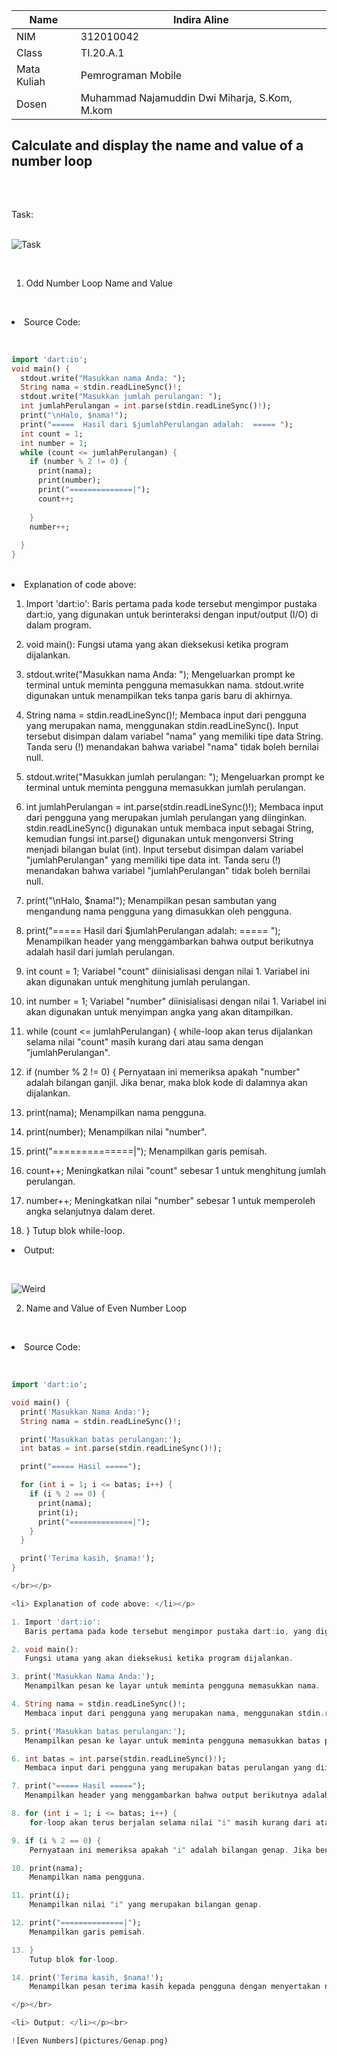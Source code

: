 | Name    | Indira Aline |
| ------- | ----------- |
| NIM     | 312010042       |
| Class   | TI.20.A.1        |
| Mata Kuliah   | Pemrograman Mobile  |
| Dosen  | Muhammad Najamuddin Dwi Miharja, S.Kom, M.kom  |

## Calculate and display the name and value of a number loop </p> </br>

Task: </p></br>
![Task](pictures/Task.jpeg)</p> </br>

1. Odd Number Loop Name and Value </p></br>
<li> Source Code: </p></br> </li>

``` dart
import 'dart:io';
void main() {
  stdout.write("Masukkan nama Anda: ");
  String nama = stdin.readLineSync()!;
  stdout.write("Masukkan jumlah perulangan: ");
  int jumlahPerulangan = int.parse(stdin.readLineSync()!);
  print("\nHalo, $nama!");
  print("=====  Hasil dari $jumlahPerulangan adalah:  ===== ");
  int count = 1;
  int number = 1;
  while (count <= jumlahPerulangan) {
    if (number % 2 != 0) {
      print(nama);
      print(number);
      print("==============|");
      count++;
      
    }
    number++;
    
  }
}
```
</p></br>

<li> Explanation of code above: </li></p>

1. Import 'dart:io':
   Baris pertama pada kode tersebut mengimpor pustaka dart:io, yang digunakan untuk berinteraksi dengan input/output (I/O) di dalam program.

2. void main():
   Fungsi utama yang akan dieksekusi ketika program dijalankan.

3. stdout.write("Masukkan nama Anda: ");
   Mengeluarkan prompt ke terminal untuk meminta pengguna memasukkan nama. stdout.write digunakan untuk menampilkan teks tanpa garis baru di akhirnya.

4. String nama = stdin.readLineSync()!;
   Membaca input dari pengguna yang merupakan nama, menggunakan stdin.readLineSync(). Input tersebut disimpan dalam variabel "nama" yang memiliki tipe data String. Tanda seru (!) menandakan bahwa variabel "nama" tidak boleh bernilai null.

5. stdout.write("Masukkan jumlah perulangan: ");
   Mengeluarkan prompt ke terminal untuk meminta pengguna memasukkan jumlah perulangan.

6. int jumlahPerulangan = int.parse(stdin.readLineSync()!);
   Membaca input dari pengguna yang merupakan jumlah perulangan yang diinginkan. stdin.readLineSync() digunakan untuk membaca input sebagai String, kemudian fungsi int.parse() digunakan untuk mengonversi String menjadi bilangan bulat (int). Input tersebut disimpan dalam variabel "jumlahPerulangan" yang memiliki tipe data int. Tanda seru (!) menandakan bahwa variabel "jumlahPerulangan" tidak boleh bernilai null.

7. print("\nHalo, $nama!");
   Menampilkan pesan sambutan yang mengandung nama pengguna yang dimasukkan oleh pengguna.

8. print("=====  Hasil dari $jumlahPerulangan adalah:  ===== ");
   Menampilkan header yang menggambarkan bahwa output berikutnya adalah hasil dari jumlah perulangan.

9. int count = 1;
   Variabel "count" diinisialisasi dengan nilai 1. Variabel ini akan digunakan untuk menghitung jumlah perulangan.

10. int number = 1;
    Variabel "number" diinisialisasi dengan nilai 1. Variabel ini akan digunakan untuk menyimpan angka yang akan ditampilkan.

11. while (count <= jumlahPerulangan) {
    while-loop akan terus dijalankan selama nilai "count" masih kurang dari atau sama dengan "jumlahPerulangan".
       
12. if (number % 2 != 0) {
    Pernyataan ini memeriksa apakah "number" adalah bilangan ganjil. Jika benar, maka blok kode di dalamnya akan dijalankan.

13. print(nama);
    Menampilkan nama pengguna.

14. print(number);
    Menampilkan nilai "number".

15. print("==============|");
    Menampilkan garis pemisah.

16. count++;
    Meningkatkan nilai "count" sebesar 1 untuk menghitung jumlah perulangan.
      
17. number++;
    Meningkatkan nilai "number" sebesar 1 untuk memperoleh angka selanjutnya dalam deret.

18. }
    Tutup blok while-loop.
</br></p>

<li> Output: </li></p><br>

![Weird](pictures/Ganjil.png)


2. Name and Value of Even Number Loop </p></br>
<li> Source Code: </p></br> </li>

``` dart
import 'dart:io';

void main() {
  print('Masukkan Nama Anda:');
  String nama = stdin.readLineSync()!;

  print('Masukkan batas perulangan:');
  int batas = int.parse(stdin.readLineSync()!);

  print("===== Hasil =====");

  for (int i = 1; i <= batas; i++) {
    if (i % 2 == 0) {
      print(nama);
      print(i);
      print("==============|");
    }
  }

  print('Terima kasih, $nama!');
}

</br></p>

<li> Explanation of code above: </li></p>

1. Import 'dart:io':
   Baris pertama pada kode tersebut mengimpor pustaka dart:io, yang digunakan untuk berinteraksi dengan input/output (I/O) di dalam program.

2. void main():
   Fungsi utama yang akan dieksekusi ketika program dijalankan.

3. print('Masukkan Nama Anda:');
   Menampilkan pesan ke layar untuk meminta pengguna memasukkan nama.

4. String nama = stdin.readLineSync()!;
   Membaca input dari pengguna yang merupakan nama, menggunakan stdin.readLineSync(). Input tersebut disimpan dalam variabel "nama" yang memiliki tipe data String. Tanda seru (!) menandakan bahwa variabel "nama" tidak boleh bernilai null.

5. print('Masukkan batas perulangan:');
   Menampilkan pesan ke layar untuk meminta pengguna memasukkan batas perulangan.

6. int batas = int.parse(stdin.readLineSync()!);
   Membaca input dari pengguna yang merupakan batas perulangan yang diinginkan. stdin.readLineSync() digunakan untuk membaca input sebagai String, kemudian fungsi int.parse() digunakan untuk mengonversi String menjadi bilangan bulat (int). Input tersebut disimpan dalam variabel "batas" yang memiliki tipe data int. Tanda seru (!) menandakan bahwa variabel "batas" tidak boleh bernilai null.

7. print("===== Hasil =====");
   Menampilkan header yang menggambarkan bahwa output berikutnya adalah hasil perulangan.

8. for (int i = 1; i <= batas; i++) {
    for-loop akan terus berjalan selama nilai "i" masih kurang dari atau sama dengan "batas". Variabel "i" diinisialisasi dengan nilai 1 dan akan bertambah 1 setiap iterasi.

9. if (i % 2 == 0) {
    Pernyataan ini memeriksa apakah "i" adalah bilangan genap. Jika benar, maka blok kode di dalamnya akan dijalankan.

10. print(nama);
    Menampilkan nama pengguna.

11. print(i);
    Menampilkan nilai "i" yang merupakan bilangan genap.

12. print("==============|");
    Menampilkan garis pemisah.

13. }
    Tutup blok for-loop.

14. print('Terima kasih, $nama!');
    Menampilkan pesan terima kasih kepada pengguna dengan menyertakan nama pengguna yang dimasukkan.

</p></br>

<li> Output: </li></p><br>

![Even Numbers](pictures/Genap.png)